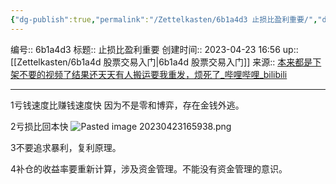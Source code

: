 ```yaml
---
{"dg-publish":true,"permalink":"/Zettelkasten/6b1a4d3 止损比盈利重要/","dgPassFrontmatter":true}
---
```


编号:: 6b1a4d3
标题:: 止损比盈利重要
创建时间:: 2023-04-23 16:56
up:: [[Zettelkasten/6b1a4d 股票交易入门\|6b1a4d 股票交易入门]]
来源:: [本来都是下架不要的视频了结果还天天有人搬运要我重发，烦死了_哔哩哔哩_bilibili](https://www.bilibili.com/video/BV1h24y1z7Ni/?spm_id_from=333.999.0.0&vd_source=bcf798ace50733030b9c7e1fb6a3a349)

---

1亏钱速度比赚钱速度快
因为不是零和博弈，存在金钱外逃。

2亏损比回本快
![Pasted image 20230423165938.png](/img/user/attachment/Pasted%20image%2020230423165938.png)

3不要追求暴利，复利原理。

4补仓的收益率要重新计算，涉及资金管理。不能没有资金管理的意识。
